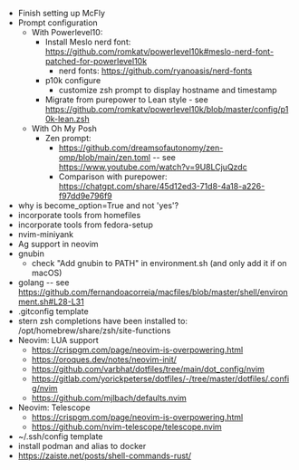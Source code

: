 - Finish setting up McFly
- Prompt configuration
  - With Powerlevel10:
    - Install Meslo nerd font:
      https://github.com/romkatv/powerlevel10k#meslo-nerd-font-patched-for-powerlevel10k
      - nerd fonts: https://github.com/ryanoasis/nerd-fonts
    - p10k configure
      - customize zsh prompt to display hostname and timestamp
    - Migrate from purepower to Lean style - see https://github.com/romkatv/powerlevel10k/blob/master/config/p10k-lean.zsh
  - With Oh My Posh
    - Zen prompt:
      - https://github.com/dreamsofautonomy/zen-omp/blob/main/zen.toml -- see https://www.youtube.com/watch?v=9U8LCjuQzdc
      - Comparison with purepower: https://chatgpt.com/share/45d12ed3-71d8-4a18-a226-f97dd9e796f9
- why is become_option=True and not 'yes'?
- incorporate tools from homefiles
- incorporate tools from fedora-setup
- nvim-miniyank
- Ag support in neovim
- gnubin
  - check "Add gnubin to PATH" in environment.sh (and only add it if on macOS)
- golang -- see https://github.com/fernandoacorreia/macfiles/blob/master/shell/environment.sh#L28-L31
- .gitconfig template
- stern zsh completions have been installed to: /opt/homebrew/share/zsh/site-functions
- Neovim: LUA support
  - https://crispgm.com/page/neovim-is-overpowering.html
  - https://oroques.dev/notes/neovim-init/
  - https://github.com/varbhat/dotfiles/tree/main/dot_config/nvim
  - https://gitlab.com/yorickpeterse/dotfiles/-/tree/master/dotfiles/.config/nvim
  - https://github.com/mjlbach/defaults.nvim
- Neovim: Telescope
  - https://crispgm.com/page/neovim-is-overpowering.html
  - https://github.com/nvim-telescope/telescope.nvim
- ~/.ssh/config template
- install podman and alias to docker
- https://zaiste.net/posts/shell-commands-rust/
